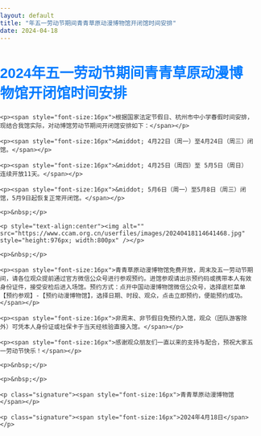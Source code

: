 ```yaml
---
layout: default  
title: "年五一劳动节期间青青草原动漫博物馆开闭馆时间安排"
date: 2024-04-18  
---
```



<html>
<head>
  <style>
    /* 重置body的默认margin和padding */
    body {
      margin: 0;
      padding: 0;
      font-family: Arial, sans-serif;
      color: #333;
    }

    /* 页面的主要内容容器 */
    .content {
      padding: 20px;
      max-width: 1200px;
      margin: 60px auto 0 auto; /* 在顶部增加60px的间距 */
      text-align: center; /* 所有内容居中 */
    }

    /* 标题样式 */
    h1 {
      color: #007BFF;
      margin-bottom: 20px;
    }

    /* 段落样式 */
    p {
      font-size: 16px;
      line-height: 1.5;
      margin: 20px 0; /* 段落上下间距 */
      text-align: left; /* 段落内容左对齐 */
      padding: 0 20px; /* 设置左右页边距 */
    }

    /* 强调文字样式 */
    strong {
      font-weight: bold;
    }

    /* 注意事项标题样式 */
    .notice-title {
      text-align: center;
      font-size: 16px;
      font-weight: bold;
    }

    /* 签名样式 */
    .signature {
      text-align: right;
      padding: 0 20px; /* 设置左右页边距 */
    }

  </style>
</head>
<body>
  <!-- 主要内容 -->
  <div class="content">
    <h1>2024年五一劳动节期间青青草原动漫博物馆开闭馆时间安排</h1>

    <p><span style="font-size:16px">根据国家法定节假日、杭州市中小学春假时间安排，现结合我馆实际，对动博馆劳动节期间开闭馆安排如下：</span></p>

    <p><span style="font-size:16px">&middot; 4月22日（周一）至4月24日（周三）闭馆。</span></p>

    <p><span style="font-size:16px">&middot; 4月25日（周四）至 5月5日（周日） 连续开放11天。</span></p>

    <p><span style="font-size:16px">&middot; 5月6日（周一）至5月8日（周三）闭馆，5月9日起恢复正常开闭馆。</span></p>

    <p>&nbsp;</p>

    <p style="text-align:center"><img alt="" src="https://www.ccam.org.cn/userfiles/images/20240418114641468.jpg" style="height:976px; width:800px" /></p>

    <p>&nbsp;</p>

    <p><span style="font-size:16px">青青草原动漫博物馆免费开放，周末及五一劳动节期间，请各位观众提前通过官方微信公众号进行参观预约。进馆参观请出示预约码或携带本人有效身份证件，接受安检后进入场馆。预约方式：点开中国动漫博物馆微信公众号，选择底栏菜单【预约参观】-【预约动漫博物馆】，选择日期、时段、观众，点击立即预约，便能预约成功。</span></p>

    <p><span style="font-size:16px">非周末、非节假日免预约入馆，观众（团队游客除外）可凭本人身份证或社保卡于当天经核验直接入馆。</span></p>

    <p><span style="font-size:16px">感谢观众朋友们一直以来的支持与配合，预祝大家五一劳动节快乐！</span></p>

    <p>&nbsp;</p>

    <p>&nbsp;</p>

    <p class="signature"><span style="font-size:16px">青青草原动漫博物馆</span></p>

    <p class="signature"><span style="font-size:16px">2024年4月18日</span></p>
  </div>
</body>
</html>
